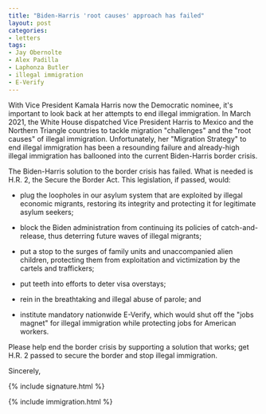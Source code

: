 ```yaml
---
title: "Biden-Harris 'root causes' approach has failed"
layout: post
categories:
- letters
tags:
- Jay Obernolte
- Alex Padilla
- Laphonza Butler
- illegal immigration
- E-Verify
---
```


With Vice President Kamala Harris now the Democratic nominee, it's important to look back at her attempts to end illegal immigration. In March 2021, the White House dispatched Vice President Harris to Mexico and the Northern Triangle countries to tackle migration "challenges" and the "root causes" of illegal immigration. Unfortunately, her "Migration Strategy" to end illegal immigration has been a resounding failure and already-high illegal immigration has ballooned into the current Biden-Harris border crisis.

The Biden-Harris solution to the border crisis has failed. What is needed is H.R. 2, the Secure the Border Act. This legislation, if passed, would:

- plug the loopholes in our asylum system that are exploited by illegal economic migrants, restoring its integrity and protecting it for legitimate asylum seekers;

- block the Biden administration from continuing its policies of catch-and-release, thus deterring future waves of illegal migrants;

- put a stop to the surges of family units and unaccompanied alien children, protecting them from exploitation and victimization by the cartels and traffickers;

- put teeth into efforts to deter visa overstays;

- rein in the breathtaking and illegal abuse of parole; and

- institute mandatory nationwide E-Verify, which would shut off the "jobs magnet" for illegal immigration while protecting jobs for American workers.

Please help end the border crisis by supporting a solution that works; get H.R. 2 passed to secure the border and stop illegal immigration.

Sincerely,

{% include signature.html %}

{% include immigration.html %}
